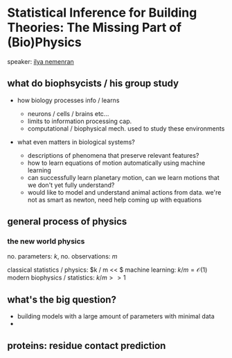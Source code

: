 # Statistical Inference for Building Theories: The Missing Part of (Bio)Physics

speaker: [ilya nemenran](http://www.physics.emory.edu/home/people/faculty/nemenman-ilya.html)

## what do biophsycists / his group study

* how biology processes info / learns
  * neurons / cells / brains etc...
  * limits to information processing cap.
  * computational / biophysical mech. used to study these environments

* what even matters in biological systems?
  * descriptions of phenomena that preserve relevant features?
  * how to learn equations of motion automatically using machine learning
  * can successfully learn planetary motion, can we learn motions that we 
    don't yet fully understand?
  * would like to model and understand animal actions from data.  we're not as
    smart as newton, need help coming up with equations

## general process of physics

### the new world physics

no. parameters: $k$, no. observations: $m$

classical statistics / physics: $k / m << $
machine learning: $k / m = \mathcal{O}(1)$
modern biophysics / statistics: $k / m >> 1$

## what's the big question?

* building models with a large amount of parameters with minimal data
*

## proteins: residue contact prediction

